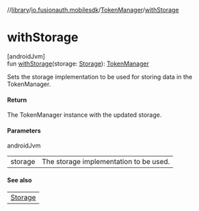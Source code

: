 //[library](../../../index.md)/[io.fusionauth.mobilesdk](../index.md)/[TokenManager](index.md)/[withStorage](with-storage.md)

# withStorage

[androidJvm]\
fun [withStorage](with-storage.md)(storage: [Storage](../../io.fusionauth.mobilesdk.storage/-storage/index.md)): [TokenManager](index.md)

Sets the storage implementation to be used for storing data in the TokenManager.

#### Return

The TokenManager instance with the updated storage.

#### Parameters

androidJvm

| | |
|---|---|
| storage | The storage implementation to be used. |

#### See also

| |
|---|
| [Storage](../../io.fusionauth.mobilesdk.storage/-storage/index.md) |
